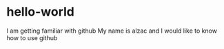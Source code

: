 # hello-world
I am getting familiar with github
My name is alzac and I would like to know how to use github
